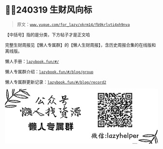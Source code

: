 # 🐥🐣240319 生财风向标

> 原文：[`www.yuque.com/for_lazy/xkrm14/fb9krlvti4xh9nva`](https://www.yuque.com/for_lazy/xkrm14/fb9krlvti4xh9nva)

【中括号】指的是分类，下方帖子才是正文哈

完整生财周报见【懒人专属群】的【懒人生财周报】，含历史周报合集的在线版和离线版。

懒人手册：[`lazybook.fun/#/`](https://lazybook.fun/#/)

懒人专属群介绍：[`lazybook.fun/#/blog/group`](https://lazybook.fun/#/blog/group)

懒人专属群更新记录：[`lazybook.fun/#/blog/record2`](https://lazybook.fun/#/blog/record2)

![](img/b450cfcae9c96e02bebcecd54e7093e7.png)